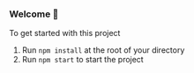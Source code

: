 ### **Welcome 👋**

To get started with this project

1. Run `npm install` at the root of your directory
2. Run `npm start` to start the project
